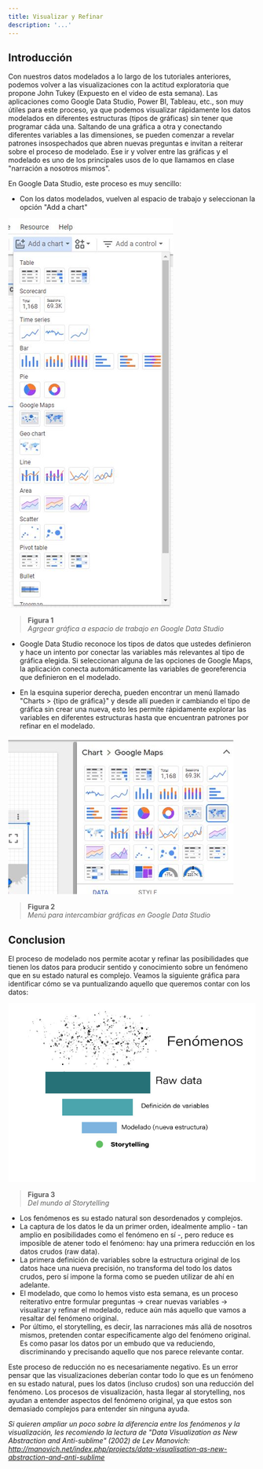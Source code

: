 ```yaml
---
title: Visualizar y Refinar
description: '...'
---
```


## Introducción

Con nuestros datos modelados a lo largo de los tutoriales anteriores, podemos volver a las visualizaciones con la actitud exploratoria que propone John Tukey (Expuesto en el video de esta semana). Las aplicaciones como Google Data Studio, Power BI, Tableau, etc., son muy útiles para este proceso, ya que podemos visualizar rápidamente los datos modelados en diferentes estructuras (tipos de gráficas) sin tener que programar cáda una. Saltando de una gráfica a otra y conectando diferentes variables a las dimensiones, se pueden comenzar a revelar patrones insospechados que abren nuevas preguntas e invitan a reiterar sobre el proceso de modelado. Ese ir y volver entre las gráficas y el modelado es uno de los principales usos de lo que llamamos en clase "narración a nosotros mismos".

En Google Data Studio, este proceso es muy sencillo:

- Con los datos modelados, vuelven al espacio de trabajo y seleccionan la opción "Add a chart"

<img src="/vysimgs/gds-graficas.jpg" alt="Nueva gráfica" />

> **Figura 1**  
> _Agrgear gráfica a espacio de trabajo en Google Data Studio_

- Google Data Studio reconoce los tipos de datos que ustedes definieron y hace un intento por conectar las variables más relevantes al tipo de gráfica elegida. Si seleccionan alguna de las opciones de Google Maps, la aplicación conecta automáticamente las variables de georeferencia que definieron en el modelado.

- En la esquina superior derecha, pueden encontrar un menú llamado "Charts > {tipo de gráfica}" y desde allí pueden ir cambiando el tipo de gráfica sin crear una nueva, esto les permite rápidamente explorar las variables en diferentes estructuras hasta que encuentran patrones por refinar en el modelado.

<img src="/vysimgs/gds-switch-charts.jpg" alt="Intercambiar gráficas" />

> **Figura 2**  
> _Menú para intercambiar gráficas en Google Data Studio_

## Conclusion

El proceso de modelado nos permite acotar y refinar las posibilidades que tienen los datos para producir sentido y conocimiento sobre un fenómeno que en su estado natural es complejo. Veamos la siguiente gráfica para identificar cómo se va puntualizando aquello que queremos contar con los datos:

<img src="/vysimgs/refinar.jpg" alt="Del mundo al storytelling" />

> **Figura 3**  
> _Del mundo al Storytelling_

- Los fenómenos es su estado natural son desordenados y complejos.
- La captura de los datos le da un primer orden, idealmente amplio - tan amplio en posibilidades como el fenómeno en sí -, pero reduce es imposible de atener todo el fenómeno: hay una primera reducción en los datos crudos (raw data).
- La primera definición de variables sobre la estructura original de los datos hace una nueva precisión, no transforma del todo los datos crudos, pero sí impone la forma como se pueden utilizar de ahí en adelante.
- El modelado, que como lo hemos visto esta semana, es un proceso reiterativo entre formular preguntas -> crear nuevas variables -> visualizar y refinar el modelado, reduce aún más aquello que vamos a resaltar del fenómeno original.
- Por último, el storytelling, es decir, las narraciones más allá de nosotros mismos, pretenden contar específicamente algo del fenómeno original. Es como pasar los datos por un embudo que va reduciendo, discriminando y precisando aquello que nos parece relevante contar.

Este proceso de reducción no es necesariamente negativo. Es un error pensar que las visualizaciones deberían contar todo lo que es un fenómeno en su estado natural, pues los datos (incluso crudos) son una reducción del fenómeno. Los procesos de visualización, hasta llegar al storytelling, nos ayudan a entender aspectos del fenómeno original, ya que estos son demasiado complejos para entender sin ninguna ayuda.

_Si quieren ampliar un poco sobre la diferencia entre los fenómenos y la visualización, les recomiendo la lectura de "Data Visualization as New Abstraction and Anti-sublime" (2002) de Lev Manovich: http://manovich.net/index.php/projects/data-visualisation-as-new-abstraction-and-anti-sublime_
